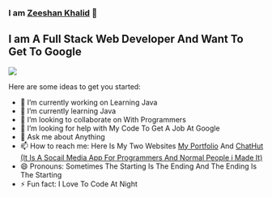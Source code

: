 ### I am [Zeeshan Khalid][website] 👋
## I am A Full Stack Web Developer And Want To Get To Google

![](https://visitor-badge.glitch.me/badge?page_id=zeeshanthedev590) 

Here are some ideas to get you started:

- 🔭 I’m currently working on Learning Java
- 🌱 I’m currently learning Java
- 👯 I’m looking to collaborate on With Programmers
- 🤔 I’m looking for help with My Code To Get A Job At Google
- 💬 Ask me about Anything 
- 📫 How to reach me: Here Is My Two Websites [My Portfolio][website] And  [ChatHut (It Is A Socail Media App For Programmers And Normal People i Made It)][chathut]
- 😄 Pronouns: Sometimes The Starting Is The Ending And The Ending Is The Starting 
- ⚡ Fun fact: I Love To Code At Night 





[website]: https://zeeshanthedev590.github.io/
[chathut]: https://chat-hut-89a71.web.app/
[website]: https://zeeshanthedev590.github.io/
[youtube]: https://youtube.com/ZeeshanKhalid
